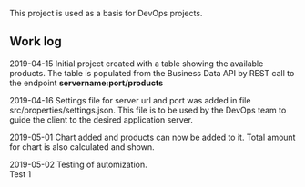 This project is used as a basis for DevOps projects.

## Work log 

2019-04-15 Initial project created with a table showing the available products.
The table is populated from the Business Data API by REST call to the endpoint **servername:port/products**

2019-04-16 Settings file for server url and port was added in file src/properties/settings.json. This file is to be used by the DevOps team to guide the client to the desired application server.

2019-05-01 Chart added and products can now be added to it. Total amount for chart is also calculated and shown.

2019-05-02 Testing of automization.  
Test 1  

